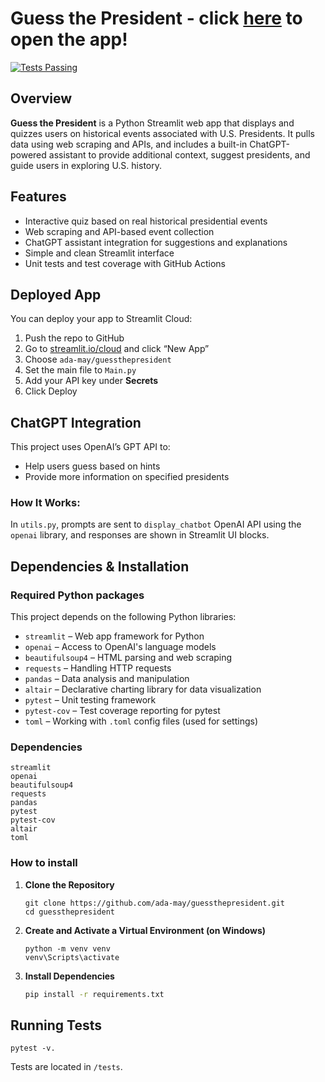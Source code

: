 # Guess the President - click [here](https://guessthepresident.streamlit.app/) to open the app!

[![Tests Passing](https://github.com/ada-may/guessthepresident/actions/workflows/python-app.yml/badge.svg)](https://github.com/ada-may/guessthepresident/actions)

## Overview
**Guess the President** is a Python Streamlit web app that displays and quizzes users on historical events associated with U.S. Presidents. It pulls data using web scraping and APIs, and includes a built-in ChatGPT-powered assistant to provide additional context, suggest presidents, and guide users in exploring U.S. history.

## Features
- Interactive quiz based on real historical presidential events
- Web scraping and API-based event collection
- ChatGPT assistant integration for suggestions and explanations
- Simple and clean Streamlit interface
- Unit tests and test coverage with GitHub Actions

## Deployed App
You can deploy your app to Streamlit Cloud:
1. Push the repo to GitHub  
2. Go to [streamlit.io/cloud](https://streamlit.io/cloud) and click “New App”  
3. Choose `ada-may/guessthepresident`  
4. Set the main file to `Main.py`  
5. Add your API key under **Secrets**  
6. Click Deploy

## ChatGPT Integration
This project uses OpenAI’s GPT API to:
- Help users guess based on hints  
- Provide more information on specified presidents 
### How It Works:
In `utils.py`, prompts are sent to `display_chatbot` OpenAI API using the `openai` library, and responses are shown in Streamlit UI blocks.

## Dependencies & Installation
### Required Python packages
This project depends on the following Python libraries:
- `streamlit` – Web app framework for Python
- `openai` – Access to OpenAI's language models
- `beautifulsoup4` – HTML parsing and web scraping
- `requests` – Handling HTTP requests
- `pandas` – Data analysis and manipulation
- `altair` – Declarative charting library for data visualization
- `pytest` – Unit testing framework
- `pytest-cov` – Test coverage reporting for pytest
- `toml` – Working with `.toml` config files (used for settings)

### Dependencies
```
streamlit
openai
beautifulsoup4
requests
pandas
pytest
pytest-cov
altair
toml
```

### How to install
1. **Clone the Repository**  
   ```
   git clone https://github.com/ada-may/guessthepresident.git
   cd guessthepresident
   ```
2. **Create and Activate a Virtual Environment (on Windows)**  
   ```
   python -m venv venv
   venv\Scripts\activate
   ```
3. **Install Dependencies**  
   ```bash
   pip install -r requirements.txt
   ```

## Running Tests
```
pytest -v.
```
Tests are located in `/tests`.

